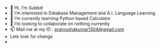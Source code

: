 - 👋 Hi, I’m Subbel
- 👀 I’m interested in Database Management and A.I. Language Learning
- 🌱 I’m currently learning Python based Calculator
- 💞️ I’m looking to collaborate on nothing currently
- 📫 Mail me at my ID : pratyushakumar1304@gmail.com
- Lets look for change
- 

<!---
KSubbel/KSubbel is a ✨ special ✨ repository because its `README.md` (this file) appears on your GitHub profile.
You can click the Preview link to take a look at your changes.
--->
